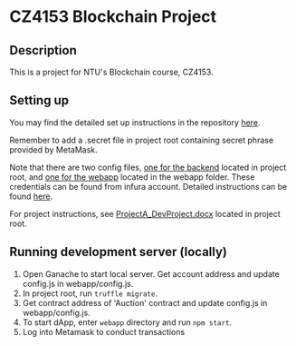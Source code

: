 # CZ4153 Blockchain Project

## Description

This is a project for NTU's Blockchain course, CZ4153.


## Setting up

You may find the detailed set up instructions in the repository [here](https://github.com/BlockchainCourseNTU/resource/tree/master/development/hello-dapp).

Remember to add a .secret file in project root containing secret phrase provided by MetaMask.

Note that there are two config files, [one for the backend](config.js) located in project root, and [one for the webapp](webapp/config.js) located in the webapp folder. These credentials can be found from infura account. Detailed instructions can be found [here](https://github.com/BlockchainCourseNTU/resource/tree/master/development/hello-dapp#step-43-register-an-infura-account).

For project instructions, see [ProjectA_DevProject.docx](ProjectA_DevProject.docx) located in project root.


## Running development server (locally)

1. Open Ganache to start local server. Get account address and update config.js in webapp/config.js.
2. In project root, run `truffle migrate`.
3. Get contract address of 'Auction' contract and update config.js in webapp/config.js.
4. To start dApp, enter `webapp` directory and run `npm start`.
5. Log into Metamask to conduct transactions

